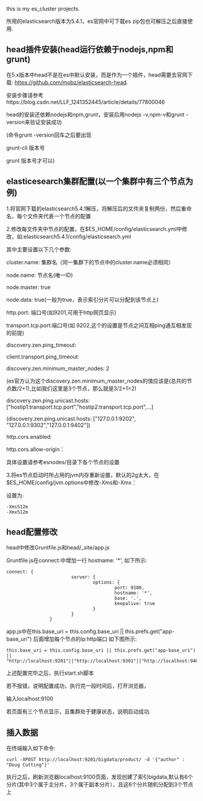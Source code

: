 this is my es_cluster projects.

所用的elasticsearch版本为5.4.1，es官网中可下载es zip包也可解压之后直接使用.

head插件安装(head运行依赖于nodejs,npm和grunt)
------------------

在5.x版本中head不是在es中默认安装，而是作为一个插件，head需要去官网下载: https://github.com/mobz/elasticsearch-head.

安装步骤请参考https://blog.csdn.net/LLF_1241352445/article/details/77800046

head的安装还依赖nodejs和npm,grunt，安装后用nodejs -v,npm-v和grunt -version来验证安装成功

(命令grunt -version回车之后要出现

grunt-cli 版本号

grunt 版本号才可以)         


elasticesearch集群配置(以一个集群中有三个节点为例)
------------------

1.将官网下载的elasticsearch5.4.1解压，将解压后的文件夹复制两份，然后重命名，每个文件夹代表一个节点的配置

2.修改每文件夹中节点的配置，在$ES_HOME/config/elasticsearch.yml中修改，如:elasticsearch5.4.1/config/elasticsearch.yml

 其中主要设置以下几个参数:
 
 cluster.name: 集群名（同一集群下的节点中的cluster.name必须相同）
 
 node.name: 节点名(唯一ID)
 
 node.master: true
 
 node.data: true(一般为true，表示索引分片可以分配到该节点上)
 
 http.port: 端口号(如9201,可用于http网页显示)
 
 transport.tcp.port:端口号(如 9202,这个的设置是节点之间互相ping通互相发现的前提)
 
 discovery.zen.ping_timeout:
 
 client.transport.ping_timeout:
 
 discovery.zen.minimum_master_nodes: 2 
 
 (es官方认为这个discovery.zen.minimum_master_nodes的值应该是(总共的节点数/2+1),比如我们这里是3个节点，那么就是3/2+1=2)
 
 discovery.zen.ping.unicast.hosts:["hostip1:transport.tcp.port","hostip2:transport.tcp.port",...]
 
 (discovery.zen.ping.unicast.hosts: ["127.0.0.1:9202", "127.0.0.1:9302","127.0.0.1:9402"])
 
 http.cors.enabled:
 
 http.cors.allow-origin：

 具体设置请参考esnodes/目录下各个节点的设置

3.将es节点启动时所占用的jvm内存重新设置，默认的2g太大，在$ES_HOME/config/jvm.options中修改-Xms和-Xmx：

设置为:
```
-Xms512m
-Xmx512m
```

head配置修改
--------------------
head中修改Gruntfile.js和head/_site/app.js


Gruntfile.js在connect:中增加一行 hostname: '*',
如下所示:

```
connect: {
                        server: {
                                options: {
                                        port: 9100,
                                        hostname: '*',
                                        base: '.',
                                        keepalive: true
                                }
                        }
                }
```

app.js中在this.base_uri = this.config.base_uri || this.prefs.get("app-base_uri") 后面增加每个节点的ip:http端口
如下图所示:
```
this.base_uri = this.config.base_uri || this.prefs.get("app-base_uri") || "http://localhost:9201"||"http://localhost:9301"||"http://localhost:9401";
```

上述配置完毕之后，执行start.sh脚本

若不报错，说明配置成功，执行完一段时间后，打开浏览器，

输入localhost:9100

若页面有三个节点显示，且集群处于健康状态，说明启动成功.


插入数据
-----------------------
在终端输入如下命令:
```
curl -XPOST http://localhost:9201/bigdata/product/ -d '{"author" : "Doug Cutting"}'
```
执行之后，刷新浏览器localhost:9100页面，发现创建了索引bigdata,默认有6个分片(其中3个属于主分片，3个属于副本分片），且这6个分片随机分配到3个节点上
